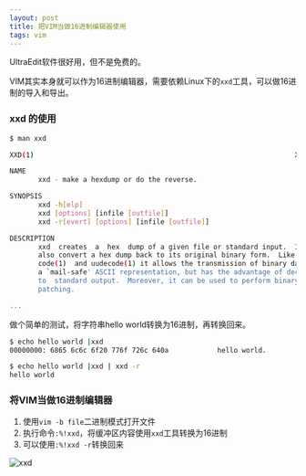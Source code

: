```yaml
---
layout: post
title: 把VIM当做16进制编辑器使用
tags: vim
---
```


UltraEdit软件很好用，但不是免费的。

VIM其实本身就可以作为16进制编辑器，需要依赖Linux下的`xxd`工具，可以做16进制的导入和导出。

### xxd 的使用

```bash
$ man xxd

XXD(1)                                                                XXD(1)

NAME
       xxd - make a hexdump or do the reverse.

SYNOPSIS
       xxd -h[elp]
       xxd [options] [infile [outfile]]
       xxd -r[evert] [options] [infile [outfile]]

DESCRIPTION
       xxd  creates  a  hex  dump of a given file or standard input.  It can
       also convert a hex dump back to its original binary form.  Like uuen-
       code(1)  and uudecode(1) it allows the transmission of binary data in
       a `mail-safe' ASCII representation, but has the advantage of decoding
       to  standard output.  Moreover, it can be used to perform binary file
       patching.

...

```

做个简单的测试，将字符串hello world转换为16进制，再转换回来。

```bash
$ echo hello world |xxd
00000000: 6865 6c6c 6f20 776f 726c 640a            hello world.

$ echo hello world |xxd | xxd -r
hello world
```

### 将VIM当做16进制编辑器

1. 使用`vim -b file`二进制模式打开文件
2. 执行命令`:%!xxd`，将缓冲区内容使用`xxd`工具转换为16进制
3. 可以使用`:%!xxd -r`转换回来

![xxd](https://tva1.sinaimg.cn/large/00831rSTly1gcfgue61r4g30hs0jme81.gif)
